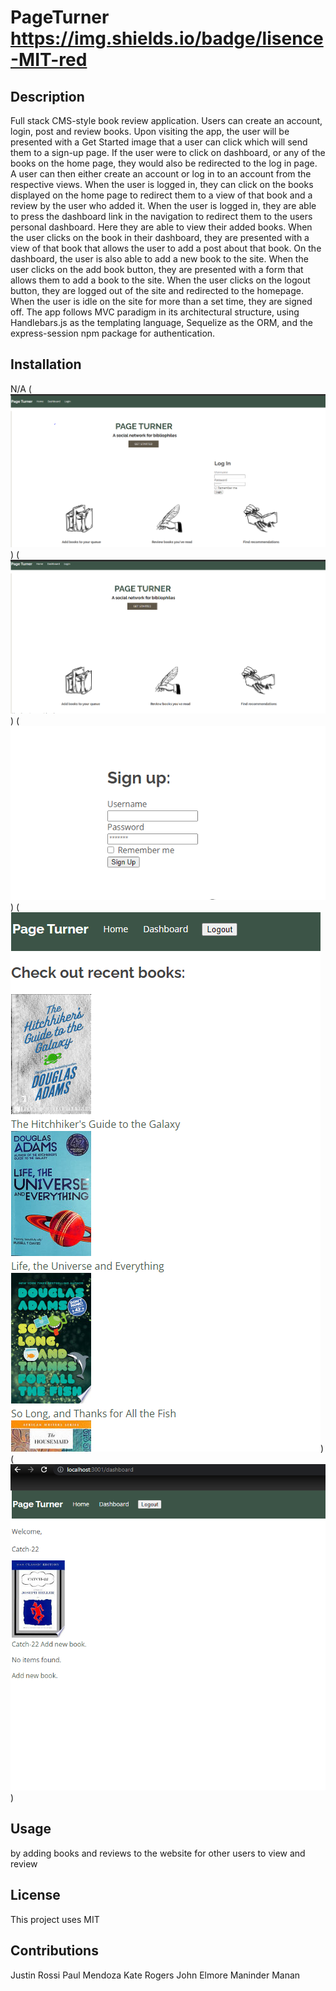 # PageTurner https://img.shields.io/badge/lisence-MIT-red

## Description
Full stack CMS-style book review application. Users can create an account, login, post and review books. Upon visiting the app, the user will be presented with a Get Started image that a user can click which will send them to a sign-up page. If the user were to click on dashboard, or any of the books on the home page, they would also be redirected to the log in page. A user can then either create an account or log in to an account from the respective views. When the user is logged in, they can click on the books displayed on the home page to redirect them to a view of that book and a review by the user who added it. When the user is logged in, they are able to press the dashboard link in the navigation to redirect them to the users personal dashboard. Here they are able to view their added books. When the user clicks on the book in their dashboard, they are presented with a view of that book that allows the user to add a post about that book. On the dashboard, the user is also able to add a new book to the site. When the user clicks on the add book button, they are presented with a form that allows them to add a book to the site. When the user clicks on the logout button, they are logged out of the site and redirected to the homepage. When the user is idle on the site for more than a set time, they are signed off. The app follows MVC paradigm in its architectural structure, using Handlebars.js as the templating language, Sequelize as the ORM, and the express-session npm package for authentication.

## Installation
N/A
(![Screenshot](./public/images/pageturnerpic1.png))
(![Screenshot](./public/images/pageturnerpic2.png))
(![Screenshot](./public/images/pageturnerpic3.png))
(![Screenshot](./public/images/pageturnerpic4.png))
(![Screenshot](./public/images/pageturnerpic5.png))



## Usage
by adding books and reviews to the website for other users to view and review


## License
This project uses MIT

## Contributions
Justin Rossi
Paul Mendoza
Kate Rogers
John Elmore
Maninder Manan

